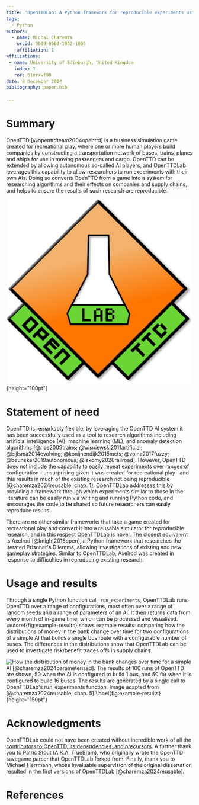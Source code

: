 ```yaml
---
title: 'OpenTTDLab: A Python framework for reproducible experiments using OpenTTD'
tags:
  - Python
authors:
  - name: Michal Charemza
    orcid: 0009-0009-1002-1036
    affiliation: 1
affiliations:
 - name: University of Edinburgh, United Kingdom
   index: 1
   ror: 01nrxwf90
date: 8 December 2024
bibliography: paper.bib

---
```


# Summary

OpenTTD [@openttdteam2004openttd] is a business simulation game created for recreational play, where one or more human players build companies by constructing a transportation network of buses, trains, planes and ships for use in moving passengers and cargo. OpenTTD can be extended by allowing autonomous so-called AI players, and OpenTTDLab leverages this capability to allow researchers to run experiments with their own AIs. Doing so converts OpenTTD from a game into a system for researching algorithms and their effects on companies and supply chains, and helps to ensure the results of such research are reproducible.

![The OpenTTDLab logo. Adapted from the OpenTTD Logo, © OpenTTD Team, licenced under the GNU General Public License Version 2.](../docs/assets/openttdlab-logo.svg){height="100pt"}

# Statement of need

OpenTTD is remarkably flexible: by leveraging the OpenTTD AI system it has been successfully used as a tool to research algorithms including artificial intelligence (AI), machine learning (ML), and anomaly detection algorithms [@rios2009trains; @wisniewski2011artificial; @bijlsma2014evolving; @konijnendijk2015mcts;  @volna2017fuzzy; @beuneker2019autonomous; @lakomy2020railroad]. However, OpenTTD does not include the capability to easily repeat experiments over ranges of configuration--unsurprising given it was created for recreational play--and this results in much of the existing research not being reproducible [@charemza2024reusable, chap. 1]. OpenTTDLab addresses this by providing a framework through which experiments similar to those in the literature can be easily run via writing and running Python code, and encourages the code to be shared so future researchers can easily reproduce results.

There are no other similar frameworks that take a game created for recreational play and convert it into a reusable simulator for reproducible research, and in this respect OpenTTDLab is novel. The closest equivalent is Axelrod [@knight2016open], a Python framework that researches the Iterated Prisoner's Dilemma, allowing investigations of existing and new gameplay strategies. Similar to OpenTTDLab, Axelrod was created in response to difficulties in reproducing existing research.

# Usage and results

Through a single Python function call, `run_experiments`, OpenTTDLab runs OpenTTD over a range of configurations, most often over a range of random seeds and a range of parameters of an AI. It then returns data from every month of in-game time, which can be processed and visualised. \autoref{fig:example-results} shows example results: comparing how the distributions of money in the bank change over time for two configurations of a simple AI that builds a single bus route with a configurable number of buses. The differences in the distributions show that OpenTTDLab can be used to investigate risk/benefit trades offs in supply chains.

![How the distribution of money in the bank changes over time for a simple AI [@charemza2024parameterised]. The results of 100 runs of OpenTTD are shown, 50 when the AI is configured to build 1 bus, and 50 for when it is configured to build 16 buses. The results are generated by a single call to OpenTTDLab's `run_experiments` function. Image adapted from [@charemza2024reusable, chap. 5].\label{fig:example-results}](example-results-charemza2004reproducible){height="150pt"}

# Acknowledgments

OpenTTDLab could not have been created without incredible work of all the [contributors to OpenTTD, its dependencies, and precursors](https://github.com/OpenTTD/OpenTTD/blob/master/CREDITS.md). A further thank you to Patric Stout (A.K.A. TrueBrain), who originally wrote the OpenTTD savegame parser that OpenTTDLab forked from. Finally, thank you to Michael Herrmann, whose invaluable supervision of the original dissertation resulted in the first versions of OpenTTDLab [@charemza2024reusable].

# References
